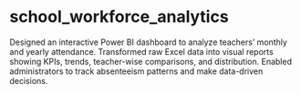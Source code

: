 # school_workforce_analytics
Designed an interactive Power BI dashboard to analyze teachers’ monthly and yearly attendance. Transformed raw Excel data into visual reports showing KPIs, trends, teacher-wise comparisons, and distribution. Enabled administrators to track absenteeism patterns and make data-driven decisions.
